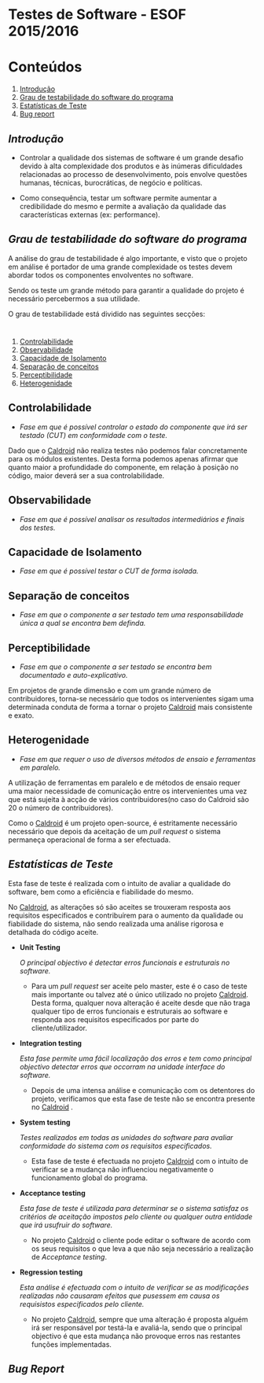 Testes de Software - ESOF 2015/2016
========

# Conteúdos
1. [Introdução](#introdução)
2. [Grau de testabilidade do software do programa](#degree)
3. [Estatísticas de Teste](#statistics)
4. [Bug report](#bug_report)


## *Introdução* <a name="introdução"></a>

* Controlar a qualidade dos sistemas de software é um grande desafio devido à alta
complexidade dos produtos e às inúmeras dificuldades relacionadas ao processo de
desenvolvimento, pois envolve questões humanas, técnicas, burocráticas, de negócio e políticas.

* Como consequência, testar um software permite aumentar a credibilidade do
mesmo e permite a avaliação da qualidade das características externas (ex: performance).

## *Grau de testabilidade do software do programa*  <a name="degree"></a>

A análise do grau de testabilidade é algo importante, e visto que o projeto em análise é portador de uma grande complexidade os
testes devem abordar todos os componentes envolventes no software.

Sendo os teste um grande método para garantir a qualidade do projeto é necessário percebermos a sua utilidade.

O grau de testabilidade está dividido nas seguintes secções:
#
1. [Controlabilidade](#control)
2. [Observabilidade](#obs)
3. [Capacidade de Isolamento](#cap)
4. [Separação de conceitos](#sep)
5. [Perceptibilidade](#percp)
6. [Heterogenidade](#heter)


## Controlabilidade <a name="control"></a>

  * *Fase em que é possível controlar o estado do componente que irá ser testado (CUT) em conformidade com o teste.*

  Dado que o [Caldroid](https://github.com/roomorama/Caldroid) não realiza testes não podemos falar concretamente para os módulos
  existentes. Desta forma podemos apenas afirmar que quanto maior a profundidade do componente, em relação à posição no código,
  maior deverá ser a sua controlabilidade.

## Observabilidade <a name="obs"></a>

  * *Fase em que é possível analisar os resultados intermediários e finais dos testes.*

## Capacidade de Isolamento <a name="cap"></a>

  * *Fase em que é possível testar o CUT de forma isolada.*

## Separação de conceitos <a name="sep"></a>

  * *Fase em que o componente a ser testado tem uma responsabilidade única a qual se encontra bem definda.*

## Perceptibilidade <a name="percp"></a>

  * *Fase em que o componente a ser testado se encontra bem documentado e auto-explicativo.*

  Em projetos de grande dimensão e com um grande número de contribuidores, torna-se necessário que todos os intervenientes sigam
  uma determinada conduta de forma a tornar o projeto [Caldroid](https://github.com/roomorama/Caldroid) mais consistente e
  exato.

## Heterogenidade <a name="heter"></a>

  * *Fase em que requer o uso de diversos métodos de ensaio e ferramentas em paralelo.*

  A utilização de ferramentas em paralelo e de métodos de ensaio requer uma maior necessidade de comunicação entre os
  intervenientes uma vez que está sujeita à acção de vários contribuidores(no caso do Caldroid são 20 o número de contribuidores).

  Como o [Caldroid](https://github.com/roomorama/Caldroid) é um projeto open-source, é estritamente necessário necessário que
  depois da aceitação de um *pull request* o sistema permaneça operacional de forma a ser efectuada.


## *Estatísticas de Teste*  <a name="statistics"></a>

Esta fase de teste é realizada com o intuito de avaliar a qualidade do software, bem como a
eficiência e fiabilidade do mesmo.

No [Caldroid](https://github.com/roomorama/Caldroid), as alterações só são aceites se
trouxeram resposta aos requisitos especificados e contribuírem para o aumento da qualidade
ou fiabilidade do sistema, não sendo realizada uma análise rigorosa e detalhada do código
aceite.


* **Unit Testing**

    *O principal objectivo é detectar erros funcionais e estruturais no software.*

    * Para um *pull request* ser aceite pelo master, este é o caso de teste mais importante ou talvez até o único
    utilizado no projeto [Caldroid](https://github.com/roomorama/Caldroid). Desta forma, qualquer nova alteração é aceite desde que
    não traga qualquer tipo de  erros funcionais e estruturais ao software e responda aos requisitos especificados por parte do
    cliente/utilizador.

* **Integration testing**

    *Esta fase permite uma fácil localização dos erros e tem como principal objectivo detectar erros que occorram na unidade interface do software.*

    * Depois de uma intensa análise e comunicação com os detentores do projeto, verificamos que esta fase de teste não se encontra
    presente no [Caldroid](https://github.com/roomorama/Caldroid) .

* **System testing**

    *Testes realizados em todas as unidades do software para avaliar conformidade do sistema com os requisitos especificados.*

    * Esta fase de teste é efectuada no projeto [Caldroid](https://github.com/roomorama/Caldroid) com o intuito de verificar se a mudança não influenciou negativamente o funcionamento global do programa.

* **Acceptance testing**

    *Esta fase de teste é utilizada para determinar se o sistema satisfaz os critérios de aceitação impostos pelo cliente ou qualquer outra entidade que irá usufruir do software.*

    * No projeto [Caldroid](https://github.com/roomorama/Caldroid) o cliente pode editar o software de acordo com os seus requisitos o que leva a que não seja necessário a realização de *Acceptance testing*.


* **Regression testing**

    *Esta análise é efectuada com o intuito de verificar se as modificações realizadas não causaram efeitos que pusessem em causa os requisistos especificados pelo cliente.*

    * No projeto [Caldroid](https://github.com/roomorama/Caldroid), sempre que uma alteração é proposta alguém irá ser responsável por testá-la e avaliá-la, sendo que o principal objectivo é que esta mudança não provoque erros nas restantes funções implementadas.

## *Bug Report*  <a name="bug_report"></a>
